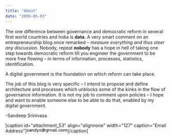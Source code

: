 ```yaml
---
title: "About"
date: "2009-05-03"
---
```


The one difference between governance and democratic reform in several first world countries and India is **data.** A very smart comment on an entrepreneurship blog once remarked – _measure everything and thus steer any discussion_. Nobody, repeat **nobody** has a hope in hell of taking one step towards democratic reform till you engineer the government to be more free flowing – in terms of information, processes, statistics, identification.

A digital government is the foundation on which reform can take place.

The job of this blog is very specific – I intend to propose and define architecture and processes which unblocks some of the kinks in the flow of governance information. It is not my job to comment upon policies – I hope and want to enable someone else to be able to do that, enabled by my digital government.

\-Sandeep Srinivasa

\[caption id="attachment\_53" align="alignnone" width="127" caption="Email Address"\]![Email Address](images/328fbdfce20ed8f242f42d8714707ab8.png "328fbdfce20ed8f242f42d8714707ab8")\[/caption\]
